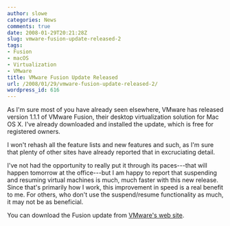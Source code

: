 ```yaml
---
author: slowe
categories: News
comments: true
date: 2008-01-29T20:21:28Z
slug: vmware-fusion-update-released-2
tags:
- Fusion
- macOS
- Virtualization
- VMware
title: VMware Fusion Update Released
url: /2008/01/29/vmware-fusion-update-released-2/
wordpress_id: 616
---
```


As I'm sure most of you have already seen elsewhere, VMware has released version 1.1.1 of VMware Fusion, their desktop virtualization solution for Mac OS X. I've already downloaded and installed the update, which is free for registered owners.

I won't rehash all the feature lists and new features and such, as I'm sure that plenty of other sites have already reported that in excruciating detail.

I've not had the opportunity to really put it through its paces---that will happen tomorrow at the office---but I am happy to report that suspending and resuming virtual machines is much, much faster with this new release. Since that's primarily how I work, this improvement in speed is a real benefit to me. For others, who don't use the suspend/resume functionality as much, it may not be as beneficial.

You can download the Fusion update from [VMware's web site](http://www.vmware.com/mac/).
